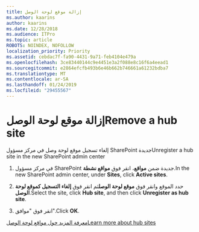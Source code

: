 ```yaml
---
title: إزالة موقع لوحة الوصل
ms.author: kaarins
author: kaarins
ms.date: 12/28/2018
ms.audience: ITPro
ms.topic: article
ROBOTS: NOINDEX, NOFOLLOW
localization_priority: Priority
ms.assetid: cebdac7f-fa90-4431-9a71-feb4104e479a
ms.openlocfilehash: 3ce83440144c9e4451e3a2f088e8c16f6a4eead1
ms.sourcegitcommit: e2864efcfb493b6e46b662b746661a61232bdba7
ms.translationtype: MT
ms.contentlocale: ar-SA
ms.lasthandoff: 01/24/2019
ms.locfileid: "29455567"
---
```

# <a name="remove-a-hub-site"></a><span data-ttu-id="5911f-102">إزالة موقع لوحة الوصل</span><span class="sxs-lookup"><span data-stu-id="5911f-102">Remove a hub site</span></span>

<span data-ttu-id="5911f-103">إلغاء تسجيل موقع لوحة وصل في مركز مسؤول SharePoint جديدة</span><span class="sxs-lookup"><span data-stu-id="5911f-103">Unregister a hub site in the new SharePoint admin center</span></span>
  
1. <span data-ttu-id="5911f-104">في مركز مسؤول SharePoint جديدة ضمن **مواقع**، انقر فوق **مواقع نشطة**.</span><span class="sxs-lookup"><span data-stu-id="5911f-104">In the new SharePoint admin center, under **Sites**, click **Active sites**.</span></span> 
    
2. <span data-ttu-id="5911f-105">حدد الموقع وانقر فوق **موقع لوحة الوصل**ثم انقر فوق **إلغاء التسجيل كموقع لوحة الوصل**.</span><span class="sxs-lookup"><span data-stu-id="5911f-105">Select the site, click **Hub site**, and then click **Unregister as hub site**.</span></span> 
    
3. <span data-ttu-id="5911f-106">انقر فوق "موافق".</span><span class="sxs-lookup"><span data-stu-id="5911f-106">Click **OK**.</span></span> 
    
[<span data-ttu-id="5911f-107">معرفة المزيد حول مواقع لوحة الوصل</span><span class="sxs-lookup"><span data-stu-id="5911f-107">Learn more about hub sites</span></span>](https://support.office.com/en-us/article/what-is-a-sharepoint-hub-site-fe26ae84-14b7-45b6-a6d1-948b3966427f?ui=en-US&amp;rs=en-US&amp;ad=US)
  

